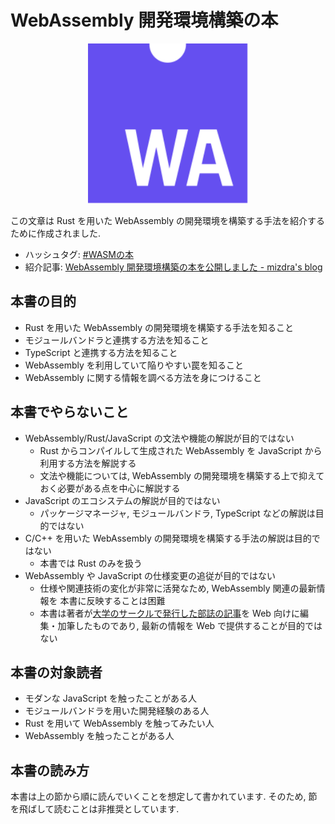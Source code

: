 # WebAssembly 開発環境構築の本

<div style="text-align: center;">

<img alt="WebAssembly logo" width="256px" src="./.vuepress/public/icon.svg" />

</div>

この文章は Rust を用いた WebAssembly の開発環境を構築する手法を紹介するために作成されました.

<!-- prettier-ignore -->
* ハッシュタグ: [#WASMの本](https://twitter.com/search?f=tweets&q=%23WASM%E3%81%AE%E6%9C%AC)
* 紹介記事: [WebAssembly 開発環境構築の本を公開しました - mizdra's blog](http://mizdra.hatenablog.com/entry/2018/05/07/080000)

## 本書の目的

* Rust を用いた WebAssembly の開発環境を構築する手法を知ること
* モジュールバンドラと連携する方法を知ること
* TypeScript と連携する方法を知ること
* WebAssembly を利用していて陥りやすい罠を知ること
* WebAssembly に関する情報を調べる方法を身につけること

## 本書でやらないこと

* WebAssembly/Rust/JavaScript の文法や機能の解説が目的ではない
  * Rust からコンパイルして生成された WebAssembly を JavaScript から利用する方法を解説する
  * 文法や機能については, WebAssembly の開発環境を構築する上で抑えておく必要がある点を中心に解説する
* JavaScript のエコシステムの解説が目的ではない
  * パッケージマネージャ, モジュールバンドラ, TypeScript などの解説は目的ではない
* C/C++ を用いた WebAssembly の開発環境を構築する手法の解説は目的ではない
  * 本書では Rust のみを扱う
* WebAssembly や JavaScript の仕様変更の追従が目的ではない
  * 仕様や関連技術の変化が非常に活発なため, WebAssembly 関連の最新情報を 本書に反映することは困難
  * 本書は著者が[大学のサークルで発行した部誌の記事](https://wiki.mma.club.uec.ac.jp/Booklet#A2018.2BXnQ_.2BZiVT9w-)を Web 向けに編集・加筆したものであり, 最新の情報を Web で提供することが目的ではない

## 本書の対象読者

* モダンな JavaScript を触ったことがある人
* モジュールバンドラを用いた開発経験のある人
* Rust を用いて WebAssembly を触ってみたい人
* WebAssembly を触ったことがある人

## 本書の読み方

本書は上の節から順に読んでいくことを想定して書かれています. そのため, 節を飛ばして読むことは非推奨としています.
